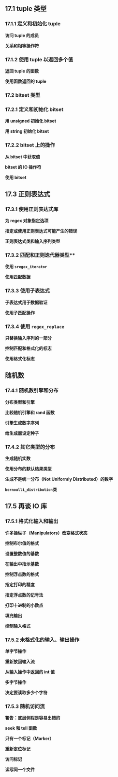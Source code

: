 ## 17.1 tuple 类型

### 17.1.1 定义和初始化 tuple

**访问 tuple 的成员**

**关系和相等操作符**

### 17.1.2 使用 tuple 以返回多个值

**返回 tuple 的函数**

**使用函数返回的 tuple**

### 17.2 bitset 类型

### 17.2.1 定义和初始化 bitset

**用 unsigned 初始化 bitset**

**用 string 初始化 bitset**

### 17.2.2 bitset 上的操作

**从 bitset 中获取值**

**bitset 的 IO 操作符**

**使用 bitset**

## 17.3 正则表达式

### 17.3.1 使用正则表达式库

**为 regex 对象指定选项**

**指定或使用正则表达式可能产生的错误**

**正则表达式类和输入序列类型**

### 17.3.2 匹配和正则迭代器类型**

**使用 `sregex_iterator`**

**使用匹配数据**

### 17.3.3 使用子表达式

**子表达式用于数据验证**

**使用子匹配操作**

### 17.3.4 使用 `regex_replace`

**只替换输入序列的一部分**

**控制匹配和格式化的标志**

**使用格式化标志**

## 随机数

### 17.4.1 随机数引擎和分布

**分布类型和引擎**

**比较随机引擎和 rand 函数**

**引擎生成数字序列**

**给生成器设定种子**

### 17.4.2 其它类型的分布

**生成随机实数**

**使用分布的默认结果类型**

**生成不是统一分布（Not Uniformly Distributed）的数字**

**`bernoulli_distribution`类**

## 17.5 再谈 IO 库

### 17.5.1 格式化输入和输出

**许多操纵子（Manipulators）改变格式状态**

**控制布尔值的格式**

**设置整数值的基数**

**在输出中指示基数**

**控制浮点数的格式**

**指定打印的精度**

**指定浮点数的记号法**

**打印十进制的小数点**

**填充输出**

**控制输入格式**

### 17.5.2 未格式化的输入、输出操作

**单字节操作**

**重新放回输入流**

**从输入操作中返回的 int 值**

**多字节操作**

**决定要读取多少个字符**

### 17.5.3 随机访问流

**警告：底层例程是容易出错的**

**seek 和 tell 函数**

**只有一个标记（Marker）**

**重新定位标记**

**访问标记**

**读写同一个文件**